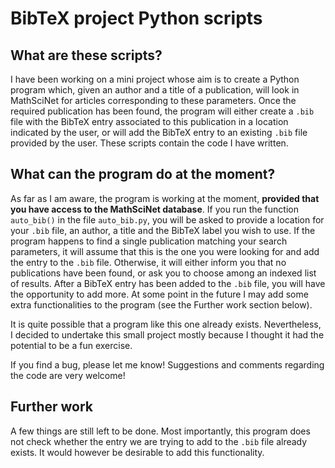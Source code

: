 # BibTeX project Python scripts

## What are these scripts?

I have been working on a mini project whose aim is to create a Python program which, given an author and a title of a publication, will look in MathSciNet for articles corresponding to these parameters. Once the required publication has been found, the program will either create a `.bib` file with the BibTeX entry associated to this publication in a location indicated by the user, or will add the BibTeX entry to an existing `.bib` file provided by the user. These scripts contain the code I have written.

## What can the program do at the moment?

As far as I am aware, the program is working at the moment, **provided that you have access to the MathSciNet database**. If you run the function `auto_bib()` in the file `auto_bib.py`, you will be asked to provide a location for your `.bib` file, an author, a title and the BibTeX label you wish to use. If the program happens to find a single publication matching your search parameters, it will assume that this is the one you were looking for and add the entry to the `.bib` file. Otherwise, it will either inform you that no publications have been found, or ask you to choose among an indexed list of results. After a BibTeX entry has been added to the `.bib` file, you will have the opportunity to add more. At some point in the future I may add some extra functionalities to the program (see the Further work section below).

It is quite possible that a program like this one already exists. Nevertheless, I decided to undertake this small project mostly because I thought it had the potential to be a fun exercise.

If you find a bug, please let me know! Suggestions and comments regarding the code are very welcome!

## Further work

A few things are still left to be done. Most importantly, this program does not check whether the entry we are trying to add to the `.bib` file already exists. It would however be desirable to add this functionality. 
